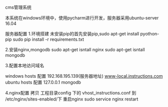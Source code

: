 cms管理系统

本系统在windows环境中，使用pycharm进行开发，服务器采用ubuntu-server 16.04

服务器配置
1.环境搭建
  未安装pip的首先安装pip,sudo apt-get install pyothon-pip
  sudo pip install -r requirements.txt

2.安装nginx,mongodb
  sudo apt-get isntall nginx
  sudo apt-get isntall mongodb

3.配置本地访问域名

  windows hosts 配置 192.168.195.139(服务器地址)       www-local.instructions.com
  ubuntu hosts  配置  127.0.0.1    mongodb

4.nginx配置
   拷贝 工程目录config 下的 vhost_instructions.conf 到 /etc/nginx/sites-enabled/下
   重启nginx   sudo service nginx restart



